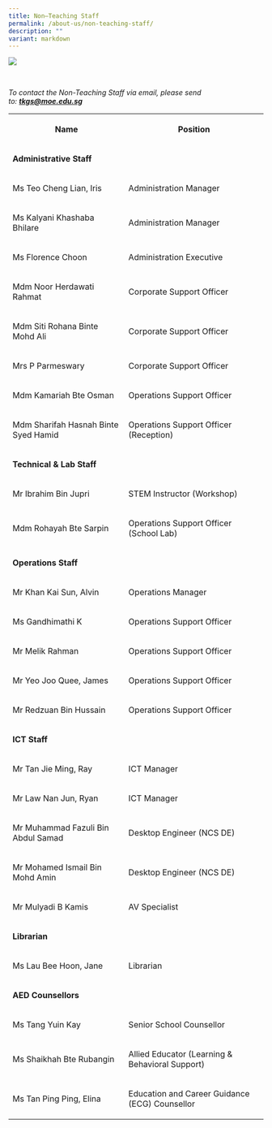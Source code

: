 ```yaml
---
title: Non–Teaching Staff
permalink: /about-us/non-teaching-staff/
description: ""
variant: markdown
---
```

<div class="isomer-image-wrapper">
<img src="/images/About_us/Non Teaching Staff/Group_Photo.jpg">
</div>
<p>
<br>
</p>
<p><em>To contact the Non-Teaching Staff via email, please send to:&nbsp;</em><strong><em><a href="mailto:tkgs@moe.edu.sg" rel="noopener noreferrer nofollow" target="_blank">tkgs@moe.edu.sg</a></em></strong>
</p>
<table style="minWidth: 50px">
<colgroup>
<col>
<col>
</colgroup>
<tbody>
<tr>
<th rowspan="1" colspan="1">
<p><strong>Name</strong>
</p>
</th>
<th rowspan="1" colspan="1">
<p><strong>Position</strong>
</p>
</th>
</tr>
<tr>
<td rowspan="1" colspan="2">
<p><strong>Administrative Staff</strong>
</p>
</td>
</tr>
<tr>
<td rowspan="1" colspan="1">
<p>Ms Teo Cheng Lian, Iris</p>
</td>
<td rowspan="1" colspan="1">
<p>Administration Manager</p>
</td>
</tr>
<tr>
<td rowspan="1" colspan="1">
<p>Ms Kalyani Khashaba Bhilare</p>
</td>
<td rowspan="1" colspan="1">
<p>Administration Manager</p>
</td>
</tr>
<tr>
<td rowspan="1" colspan="1">
<p>Ms Florence Choon&nbsp;</p>
</td>
<td rowspan="1" colspan="1">
<p>Administration Executive</p>
</td>
</tr>
<tr>
<td rowspan="1" colspan="1">
<p>Mdm Noor Herdawati Rahmat</p>
</td>
<td rowspan="1" colspan="1">
<p>Corporate Support Officer</p>
</td>
</tr>
<tr>
<td rowspan="1" colspan="1">
<p>Mdm Siti Rohana Binte Mohd Ali</p>
</td>
<td rowspan="1" colspan="1">
<p>Corporate Support Officer</p>
</td>
</tr>
	<tr>
<td rowspan="1" colspan="1">
<p>Mrs P Parmeswary</p>
</td>
<td rowspan="1" colspan="1">
<p>Corporate Support Officer</p>
</td>
</tr>
	<tr>
<td rowspan="1" colspan="1">
<p>Mdm Kamariah Bte Osman</p>
</td>
<td rowspan="1" colspan="1">
<p>Operations Support Officer</p>
</td>
</tr>
<tr>
<td rowspan="1" colspan="1">
<p>Mdm Sharifah Hasnah Binte Syed Hamid</p>
</td>
<td rowspan="1" colspan="1">
<p>Operations Support Officer (Reception)</p>
</td>
</tr>
<tr>
<td rowspan="1" colspan="2">
<p><strong>Technical &amp; Lab Staff</strong>
</p>
</td>
</tr>
<tr>
<td rowspan="1" colspan="1">
<p>Mr Ibrahim Bin Jupri</p>
</td>
<td rowspan="1" colspan="1">
<p>STEM Instructor (Workshop)</p>
</td>
</tr>
<tr>
<td rowspan="1" colspan="1">
<p>Mdm Rohayah Bte Sarpin</p>
</td>
<td rowspan="1" colspan="1">
<p>Operations Support Officer (School Lab)</p>
</td>
</tr>
<tr>
<td rowspan="1" colspan="2">
<p><strong>Operations Staff</strong>
</p>
</td>
</tr>
<tr>
<td rowspan="1" colspan="1">
<p>Mr Khan Kai Sun, Alvin</p>
</td>
<td rowspan="1" colspan="1">
<p>Operations Manager</p>
</td>
</tr>
<tr>
<td rowspan="1" colspan="1">
<p>Ms Gandhimathi K</p>
</td>
<td rowspan="1" colspan="1">
<p>Operations Support Officer</p>
</td>
</tr>
<tr>
<td rowspan="1" colspan="1">
<p>Mr Melik Rahman</p>
</td>
<td rowspan="1" colspan="1">
<p>Operations Support Officer</p>
</td>
</tr>
<tr>
<td rowspan="1" colspan="1">
<p>Mr Yeo Joo Quee, James</p>
</td>
<td rowspan="1" colspan="1">
<p>Operations Support Officer</p>
</td>
</tr>
	<tr>
<td rowspan="1" colspan="1">
<p>Mr Redzuan Bin Hussain</p>
</td>
<td rowspan="1" colspan="1">
<p>Operations Support Officer</p>
</td>
</tr>
<tr>
<td rowspan="1" colspan="2">
<p><strong>ICT Staff</strong>
</p>
</td>
</tr>
<tr>
<td rowspan="1" colspan="1">
<p>Mr Tan Jie Ming, Ray</p>
</td>
<td rowspan="1" colspan="1">
<p>ICT Manager</p>
</td>
</tr>
<tr>
<td rowspan="1" colspan="1">
<p>Mr Law Nan Jun, Ryan</p>
</td>
<td rowspan="1" colspan="1">
<p>ICT Manager</p>
</td>
</tr>
<tr>
<td rowspan="1" colspan="1">
<p>Mr Muhammad Fazuli Bin Abdul Samad</p>
</td>
<td rowspan="1" colspan="1">
<p>Desktop Engineer (NCS DE)</p>
</td>
</tr>
	<tr>
<td rowspan="1" colspan="1">
<p>Mr Mohamed Ismail Bin Mohd Amin</p>
</td>
<td rowspan="1" colspan="1">
<p>Desktop Engineer (NCS DE)</p>
</td>
</tr>
<tr>
<td rowspan="1" colspan="1">
<p>Mr Mulyadi B Kamis</p>
</td>
<td rowspan="1" colspan="1">
<p>AV Specialist</p>
</td>
</tr>
<tr>
<td rowspan="1" colspan="2">
<p><strong>Librarian</strong>
</p>
</td>
</tr>
<tr>
<td rowspan="1" colspan="1">
<p>Ms Lau Bee Hoon, Jane</p>
</td>
<td rowspan="1" colspan="1">
<p>Librarian</p>
</td>
</tr>
<tr>
<td rowspan="1" colspan="2">
<p><strong>AED Counsellors</strong>
</p>
</td>
</tr>
<tr>
<td rowspan="1" colspan="1">
<p>Ms Tang Yuin Kay</p>
</td>
<td rowspan="1" colspan="1">
<p>Senior School Counsellor</p>
</td>
</tr>
<tr>
<td rowspan="1" colspan="1">
<p>Ms Shaikhah Bte Rubangin</p>
</td>
<td rowspan="1" colspan="1">
<p>Allied Educator (Learning &amp; Behavioral Support)</p>
</td>
</tr>
<tr>
<td rowspan="1" colspan="1">
<p>Ms Tan Ping Ping, Elina</p>
</td>
<td rowspan="1" colspan="1">
<p>Education and Career Guidance (ECG) Counsellor</p>
</td>
</tr>
</tbody>
</table>
<p></p>